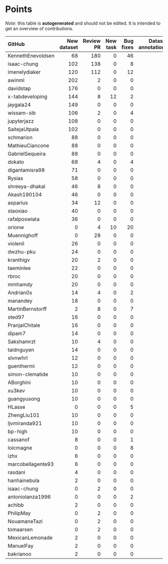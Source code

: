 # Points

_Note_: this table is **autogenerated** and should not be edited. It is intended to get an overview of contributions.

 | GitHub            |   New dataset |   Review PR |   New task |   Bug fixes |   Dataset annotations |   Coordination |   Running Models |   Total |
|:------------------|--------------:|------------:|-----------:|------------:|----------------------:|---------------:|-----------------:|--------:|
| KennethEnevoldsen |            68 |         180 |          0 |          46 |                     9 |             11 |                0 |     314 |
| isaac-chung       |           102 |         138 |          0 |           8 |                     0 |              4 |                0 |     252 |
| imenelydiaker     |           120 |         112 |          0 |          12 |                     0 |              0 |                0 |     244 |
| awinml            |           202 |           2 |          0 |           0 |                     0 |              0 |                0 |     204 |
| davidstap         |           176 |           0 |          0 |           0 |                     0 |              0 |                0 |     176 |
| x-tabdeveloping   |           144 |           8 |         12 |           2 |                     0 |              1 |                0 |     167 |
| jaygala24         |           149 |           0 |          0 |           0 |                     0 |              0 |                0 |     149 |
| wissam-sib        |           106 |           2 |          0 |           4 |                     0 |              0 |                0 |     112 |
| jupyterjazz       |           108 |           0 |          0 |           0 |                     0 |              0 |                0 |     108 |
| SaitejaUtpala     |           102 |           0 |          0 |           0 |                     0 |              0 |                0 |     102 |
| schmarion         |            88 |           0 |          0 |           0 |                     0 |              0 |                0 |      88 |
| MathieuCiancone   |            88 |           0 |          0 |           0 |                     0 |              0 |                0 |      88 |
| GabrielSequeira   |            88 |           0 |          0 |           0 |                     0 |              0 |                0 |      88 |
| dokato            |            68 |           4 |          0 |           4 |                     0 |              0 |                0 |      76 |
| digantamisra98    |            71 |           0 |          0 |           0 |                     0 |              0 |                0 |      71 |
| Rysias            |            58 |           0 |          0 |           0 |                     0 |              0 |                0 |      58 |
| shreeya-dhakal    |            46 |           8 |          0 |           0 |                     0 |              0 |                0 |      54 |
| Akash190104       |            46 |           0 |          0 |           0 |                     0 |              0 |                0 |      46 |
| asparius          |            34 |          12 |          0 |           0 |                     0 |              0 |                0 |      46 |
| staoxiao          |            40 |           0 |          0 |           0 |                     0 |              0 |                0 |      40 |
| rafalposwiata     |            36 |           0 |          0 |           0 |                     0 |              0 |                0 |      36 |
| orionw            |             0 |           4 |         10 |          20 |                     0 |              0 |                0 |      34 |
| Muennighoff       |             0 |          28 |          0 |           0 |                     0 |              0 |                0 |      28 |
| violenil          |            26 |           0 |          0 |           0 |                     0 |              0 |                0 |      26 |
| dwzhu-pku         |            24 |           0 |          0 |           0 |                     0 |              0 |                0 |      24 |
| kranthigv         |            20 |           2 |          0 |           0 |                     0 |              0 |                0 |      22 |
| taeminlee         |            22 |           0 |          0 |           0 |                     0 |              0 |                0 |      22 |
| rbroc             |            20 |           0 |          0 |           0 |                     0 |              0 |                0 |      20 |
| mmhamdy           |            20 |           0 |          0 |           0 |                     0 |              0 |                0 |      20 |
| Andrian0s         |            14 |           4 |          0 |           2 |                     0 |              0 |                0 |      20 |
| manandey          |            18 |           0 |          0 |           0 |                     0 |              0 |                0 |      18 |
| MartinBernstorff  |             2 |           8 |          0 |           7 |                     0 |              0 |                0 |      17 |
| sted97            |            16 |           0 |          0 |           0 |                     0 |              0 |                0 |      16 |
| PranjalChitale    |            16 |           0 |          0 |           0 |                     0 |              0 |                0 |      16 |
| dipam7            |            14 |           0 |          0 |           0 |                     0 |              0 |                0 |      14 |
| Sakshamrzt        |            10 |           4 |          0 |           0 |                     0 |              0 |                0 |      14 |
| taidnguyen        |            14 |           0 |          0 |           0 |                     0 |              0 |                0 |      14 |
| slvnwhrl          |            12 |           0 |          0 |           0 |                     0 |              0 |                0 |      12 |
| guenthermi        |            12 |           0 |          0 |           0 |                     0 |              0 |                0 |      12 |
| simon-clematide   |            10 |           0 |          0 |           0 |                     0 |              0 |                0 |      10 |
| ABorghini         |            10 |           0 |          0 |           0 |                     0 |              0 |                0 |      10 |
| xu3kev            |            10 |           0 |          0 |           0 |                     0 |              0 |                0 |      10 |
| guangyusong       |            10 |           0 |          0 |           0 |                     0 |              0 |                0 |      10 |
| HLasse            |             0 |           0 |          0 |           5 |                     5 |              0 |                0 |      10 |
| ZhengLiu101       |            10 |           0 |          0 |           0 |                     0 |              0 |                0 |      10 |
| ljvmiranda921     |            10 |           0 |          0 |           0 |                     0 |              0 |                0 |      10 |
| bp-high           |            10 |           0 |          0 |           0 |                     0 |              0 |                0 |      10 |
| cassanof          |             8 |           0 |          0 |           1 |                     0 |              0 |                1 |      10 |
| loicmagne         |             0 |           0 |          0 |           8 |                     0 |              0 |                0 |       8 |
| izhx              |             6 |           0 |          0 |           0 |                     0 |              0 |                0 |       6 |
| marcobellagente93 |             6 |           0 |          0 |           0 |                     0 |              0 |                0 |       6 |
| rasdani           |             4 |           0 |          0 |           0 |                     0 |              0 |                0 |       4 |
| hanhainebula      |             2 |           0 |          0 |           0 |                     0 |              0 |                0 |       2 |
| isaac-chung       |             0 |           2 |          0 |           0 |                     0 |              0 |                0 |       2 |
| antoniolanza1996  |             0 |           0 |          0 |           2 |                     0 |              0 |                0 |       2 |
| achibb            |             2 |           0 |          0 |           0 |                     0 |              0 |                0 |       2 |
| PhilipMay         |             0 |           2 |          0 |           0 |                     0 |              0 |                0 |       2 |
| NouamaneTazi      |             0 |           2 |          0 |           0 |                     0 |              0 |                0 |       2 |
| tomaarsen         |             0 |           2 |          0 |           0 |                     0 |              0 |                0 |       2 |
| MexicanLemonade   |             2 |           0 |          0 |           0 |                     0 |              0 |                0 |       2 |
| ManuelFay         |             2 |           0 |          0 |           0 |                     0 |              0 |                0 |       2 |
| bakrianoo         |             2 |           0 |          0 |           0 |                     0 |              0 |                0 |       2 |